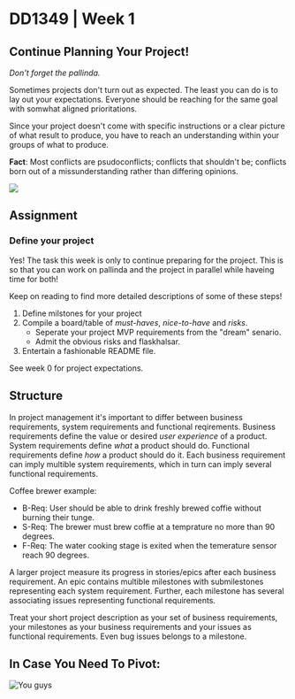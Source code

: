 # DD1349 | Week 1
## Continue Planning Your Project!
_Don't forget the pallinda._

Sometimes projects don't turn out as expected. The least you can do is to lay out your expectations. Everyone should be reaching for the same goal with somwhat aligned prioritations.

Since your project doesn't come with specific instructions or a clear picture of what result to produce, you have to reach an understanding within your groups of what to produce. 

**Fact**: Most conflicts are psudoconflicts; conflicts that shouldn't be; conflicts born out of a missunderstanding rather than differing opinions.

![](https://external-content.duckduckgo.com/iu/?u=https%3A%2F%2Fpbs.twimg.com%2Fmedia%2FBdfAEaRCIAACcaO.png&f=1&nofb=1)


## Assignment
### Define your project
Yes! The task this week is only to continue preparing for the project. This is so that you can work on pallinda and the project in parallel while haveing time for both!

Keep on reading to find more detailed descriptions of some of these steps!

1. Define milstones for your project
2. Compile a board/table of _must-haves_, _nice-to-have_ and _risks_.
   - Seperate your project MVP requirements from the "dream" senario.
   - Admit the obvious risks and flaskhalsar. 
3. Entertain a fashionable README file.

See week 0 for project expectations.

## Structure

In project management it's important to differ between business requirements, system requirements and functional reqirements. Business requirements define the value or desired _user experience_ of a product. System requirements define _what_ a product should do. Functional requirements define _how_ a product should do it. Each business requirement can imply multible system requirements, which in turn can imply several functional requirements.

Coffee brewer example:
- B-Req: User should be able to drink freshly brewed coffie without burning their tunge.
- S-Req: The brewer must brew coffie at a temprature no more than 90 degrees.
- F-Req: The water cooking stage is exited when the temerature sensor reach 90 degrees. 

A larger project measure its progress in stories/epics after each business requirement. An epic contains multible milestones with submilestones representing each system requirement. Further, each milestone has several associating issues representing functional requirements.

Treat your short project description as your set of business requirements, your milestones as your business requirements and your issues as functional requirements. Even bug issues belongs to a milestone.

## In Case You Need To Pivot:

![You guys](https://i.kym-cdn.com/entries/icons/facebook/000/007/469/sawdust.jpg)